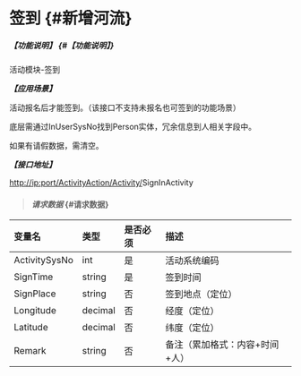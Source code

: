 # 签到 {#新增河流}

##### _【功能说明】_ {#【功能说明】}

活动模块-签到

_**【应用场景】**_

活动报名后才能签到。（该接口不支持未报名也可签到的功能场景）

底层需通过InUserSysNo找到Person实体，冗余信息到人相关字段中。

如果有请假数据，需清空。

_**【接口地址】**_

[http://ip:port/ActivityAction/Activity/](http://ip:port/HMAction/River/AddRiver)SignInActivity

> #### _请求数据_ {#请求数据}

| 变量名 | 类型 | 是否必须 | 描述 |
| :--- | :--- | :--- | :--- |
| ActivitySysNo | int | 是 | 活动系统编码 |
| SignTime | string | 是 | 签到时间 |
| SignPlace | string | 否 | 签到地点（定位） |
| Longitude | decimal | 否 | 经度（定位） |
| Latitude | decimal | 否 | 纬度（定位） |
| Remark | string | 否 | 备注（累加格式：内容+时间+人） |



